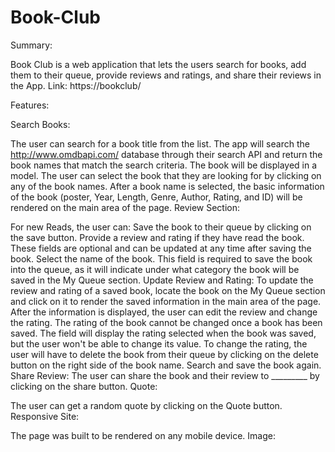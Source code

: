 # Book-Club

Summary:

Book Club is a web application that lets the users search for books, add them to their queue, provide reviews and ratings, and share their reviews in the App.
Link: https://bookclub/

Features:

Search Books:

The user can search for a book title from the list. The app will search the http://www.omdbapi.com/ database through their search API and return the book names that match the search criteria.
The book will be displayed in a model. The user can select the book that they are looking for by clicking on any of the book names.
After a book name is selected, the basic information of the book (poster, Year, Length, Genre, Author, Rating, and ID) will be rendered on the main area of the page.
Review Section:

For new Reads, the user can:
Save the book to their queue by clicking on the save button.
Provide a review and rating if they have read the book. These fields are optional and can be updated at any time after saving the book.
Select the name of the book. This field is required to save the book into the queue, as it will indicate under what category the book will be saved in the My Queue section.
Update Review and Rating:
To update the review and rating of a saved book, locate the book on the My Queue section and click on it to render the saved information in the main area of the page.
After the information is displayed, the user can edit the review and change the rating.
The rating of the book cannot be changed once a book has been saved. The field will display the rating selected when the book was saved, but the user won't be able to change its value.
To change the rating, the user will have to delete the book from their queue by clicking on the delete button on the right side of the book name. Search and save the book again.
Share Review:
The user can share the book and their review to _________ by clicking on the share button.
Quote:

The user can get a random quote by clicking on the Quote button.
Responsive Site:

The page was built to be rendered on any mobile device.
Image:

